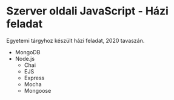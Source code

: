# Szerver oldali JavaScript - Házi feladat
Egyetemi tárgyhoz készült házi feladat, 2020 tavaszán.

- MongoDB
- Node.js
  - Chai
  - EJS
  - Express
  - Mocha
  - Mongoose
